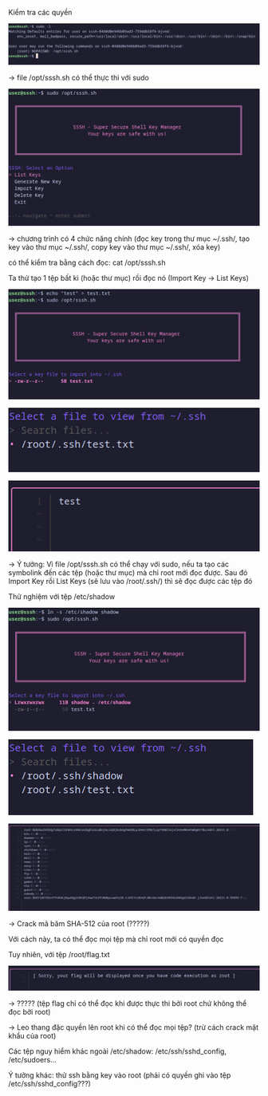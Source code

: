 Kiểm tra các quyền

![alt text](image.png)

-> file /opt/sssh.sh có thể thực thi với sudo

![alt text](image-1.png)

-> chương trình có 4 chức năng chính (đọc key trong thư mục ~/.ssh/, tạo key vào thư mục ~/.ssh/, copy key vào thư mục ~/.ssh/, xóa key)

có thể kiểm tra bằng cách đọc: cat /opt/sssh.sh

Ta thử tạo 1 tệp bất kì (hoặc thư mục) rồi đọc nó (Import Key -> List Keys)

![alt text](image-2.png)

![alt text](image-3.png)

![alt text](image-4.png)

-> Ý tưởng: Vì file /opt/sssh.sh có thể chạy với sudo, nếu ta tạo các symbolink đến các tệp (hoặc thư mục) mà chỉ root mới đọc được. Sau đó Import Key rồi List Keys (sẽ lưu vào /root/.ssh/) thì sẽ đọc được các tệp đó

Thử nghiệm với tệp /etc/shadow

![alt text](image-5.png)

![alt text](image-6.png)

![alt text](image-7.png)

-> Crack mã băm SHA-512 của root (?????)

Với cách này, ta có thể đọc mọi tệp mà chỉ root mới có quyền đọc

Tuy nhiên, với tệp /root/flag.txt

![alt text](image-8.png)

-> ????? (tệp flag chỉ có thể đọc khi được thực thi bởi root chứ không thể đọc bởi root)

-> Leo thang đặc quyền lên root khi có thể đọc mọi tệp? (trừ cách crack mật khẩu của root)

Các tệp nguy hiểm khác ngoài /etc/shadow: /etc/ssh/sshd_config, /etc/sudoers...

Ý tưởng khác: thử ssh bằng key vào root (phải có quyền ghi vào tệp /etc/ssh/sshd_config???)
